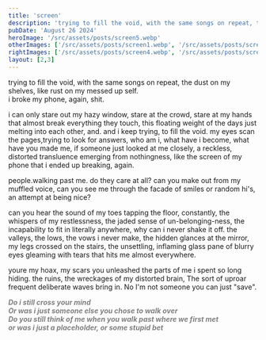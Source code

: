 ```yaml
---
title: 'screen'
description: 'trying to fill the void, with the same songs on repeat, the dust on my shelves, like rust on my messed up self. i broke my phone, again, shit.'
pubDate: 'August 26 2024'
heroImage: '/src/assets/posts/screen5.webp'
otherImages: ['/src/assets/posts/screen1.webp', '/src/assets/posts/screen2.webp', '/src/assets/posts/screen3.webp', ]
rightImages: ['/src/assets/posts/screen4.webp', '/src/assets/posts/screen5.webp']
layout: [2,3]
---
```


trying to fill the void, with the same songs on repeat, the dust on my shelves, like rust on my messed up self.     
i broke my phone, again, shit.  

i can only stare out my hazy window, stare at the crowd, stare at my hands that almost break everything they touch, this floating weight of the days just melting into each other, and. and i keep trying, to fill the void. my eyes scan the pages,trying to look for answers, who am i, what have i become, what have you made me,  if someone just looked at me closely, a reckless, distorted transluence emerging from nothingness, like the screen of my phone that i ended up breaking, again.

people.walking past me. do they care at all? can you make out from my muffled voice, can you see me through the facade of smiles or random hi's, an attempt at being nice?

can you hear the sound of my toes tapping the floor, constantly, the whispers of my restlessness, the jaded sense of un-belonging-ness, the incapability to fit in literally anywhere, why can i never shake it off. the valleys, the lows, the vows i never make, the hidden glances at the mirror, my legs crossed on the stairs, the unsettling, inflaming glass pane of blurry eyes gleaming with tears that hits me almost everywhere.

youre my hoax, my scars you unleashed the parts of me i spent so long hiding. the ruins, the wreckages of my distorted brain, The sort of uproar frequent deliberate waves bring in. No I'm not someone you can just "save".


***<font color="gray">Do i still cross your mind     
Or was i just someone else you chose to walk over   
Do you still think of me when you walk past where we first met  
or was i just a placeholder, or some stupid bet</font>***
